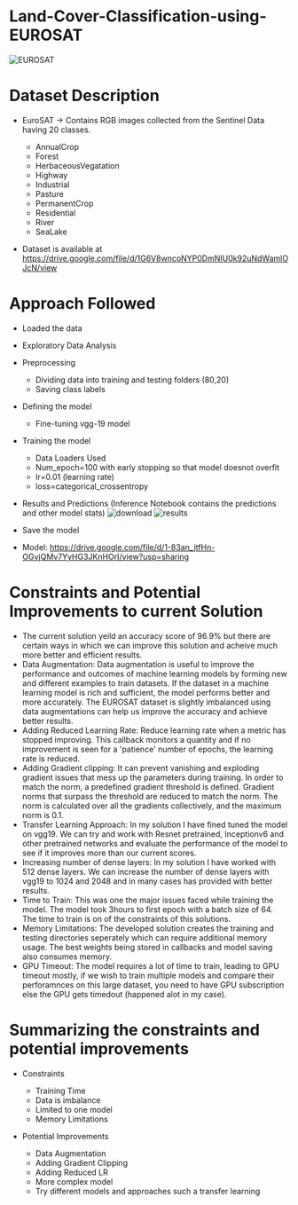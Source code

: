# Land-Cover-Classification-using-EUROSAT

![EUROSAT](https://user-images.githubusercontent.com/60270854/224863614-e7d72936-ad78-4103-83dc-7a3a805d5261.jpg)

# Dataset Description
* EuroSAT → Contains RGB images collected from the Sentinel Data having 20 classes.
  * AnnualCrop
  * Forest
  * HerbaceousVegatation
  * Highway
  * Industrial
  * Pasture
  * PermanentCrop
  * Residential
  * River
  * SeaLake

* Dataset is available at https://drive.google.com/file/d/1G6V8wncoNYP0DmNIU0k92uNdWamlOJcN/view


# Approach Followed
* Loaded the data 
* Exploratory Data Analysis
* Preprocessing 
  * Dividing data into training and testing folders (80,20)
  * Saving class labels
* Defining the model
  * Fine-tuning vgg-19 model
* Training the model
  * Data Loaders Used
  * Num_epoch=100 with early stopping so that model doesnot overfit
  * lr=0.01 (learning rate)
  * loss=categorical_crossentropy
* Results and Predictions (Inference Notebook contains the predictions and other model stats)
 ![download](https://user-images.githubusercontent.com/60270854/224865619-ccf59fba-f8dd-4d80-9797-9539d07c9aee.png)
 ![results](https://user-images.githubusercontent.com/60270854/224866035-9d28ec4b-8fb4-4707-b5d1-9701a71d680b.png)

  
* Save the model
 * Model: https://drive.google.com/file/d/1-83an_jtfHn-OGvjQMv7YyHG3JKnHOrI/view?usp=sharing
 
 
 
 
# Constraints and Potential Improvements to current Solution
* The current solution yeild an accuracy score of 96.9% but there are certain ways in which we can improve this solution and acheive much more better and efficient results.
* Data Augmentation: Data augmentation is useful to improve the performance and outcomes of machine learning models by forming new and different examples to train datasets. If the dataset in a machine learning model is rich and sufficient, the model performs better and more accurately. The EUROSAT dataset is slightly imbalanced using data augmentations can help us improve the accuracy and achieve better results.
* Adding Reduced Learning Rate: Reduce learning rate when a metric has stopped improving. This callback monitors a quantity and if no improvement is seen for a 'patience' number of epochs, the learning rate is reduced.
* Adding Gradient clipping: It can prevent vanishing and exploding gradient issues that mess up the parameters during training. In order to match the norm, a predefined gradient threshold is defined. Gradient norms that surpass the threshold are reduced to match the norm. The norm is calculated over all the gradients collectively, and the maximum norm is 0.1.
* Transfer Learning Approach: In my solution I have fined tuned the model on vgg19. We can try and work with Resnet pretrained, Inceptionv6 and other pretrained networks and evaluate the performance of the model to see if it improves more than our current scores.
* Increasing number of dense layers: In my solution I have worked with 512 dense layers. We can increase the number of dense layers with vgg19 to 1024 and 2048 and in many cases has provided with better results.
* Time to Train: This was one the major issues faced while training the model. The model took 3hours to first epoch with a batch size of 64. The time to train is on of the constraints of this solutions.
* Memory Limitations: The developed solution creates the training and testing directories seperately which can require additional memory usage. The best weights being stored in callbacks and model saving also consumes memory.
* GPU Timeout: The model requires a lot of time to train, leading to GPU timeout mostly, if we wish to train multiple models and compare their perforamnces on this large dataset, you need to have GPU subscription else the GPU gets timedout (happened alot in my case).


# Summarizing the constraints and potential improvements

* Constraints
  * Training Time
  * Data is imbalance
  * Limited to one model
  * Memory Limitations

* Potential Improvements
  * Data Augmentation
  * Adding Gradient Clipping 
  * Adding Reduced LR 
  * More complex model
  * Try different models and approaches such a transfer learning 
  
  

